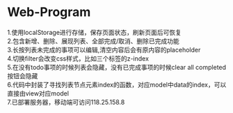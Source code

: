 # Web-Program
1.使用localStorage进行存储，保存页面状态，刷新页面后可恢复<br/>
2.包含新增、删除、展现列表、全部完成/取消、删除已完成功能<br/>
3.长按列表未完成的事项可以编辑,清空内容后会有原内容的placeholder<br/>
4.切换filter会改变css样式，比如三个标签的z-index</br>
5.在没有todo事项的时候列表会隐藏，没有已完成事项的时候clear all completed按钮会隐藏</br>
6.代码中封装了寻找列表节点元素index的函数，对应model中data的index，可以直接由view对应model</br>
7.已部署服务器，移动端可访问118.25.158.8<br/>
